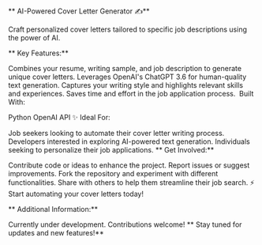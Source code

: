 ** AI-Powered Cover Letter Generator ✍️**

Craft personalized cover letters tailored to specific job descriptions using the power of AI.

** Key Features:**

Combines your resume, writing sample, and job description to generate unique cover letters.
Leverages OpenAI's ChatGPT 3.6 for human-quality text generation.
Captures your writing style and highlights relevant skills and experiences.
Saves time and effort in the job application process.
️ Built With:

Python
OpenAI API
✨ Ideal For:

Job seekers looking to automate their cover letter writing process.
Developers interested in exploring AI-powered text generation.
Individuals seeking to personalize their job applications.
** Get Involved:**

Contribute code or ideas to enhance the project.
Report issues or suggest improvements.
Fork the repository and experiment with different functionalities.
Share with others to help them streamline their job search.
⚡️ Start automating your cover letters today!

** Additional Information:**

Currently under development.
Contributions welcome!
** Stay tuned for updates and new features!**
